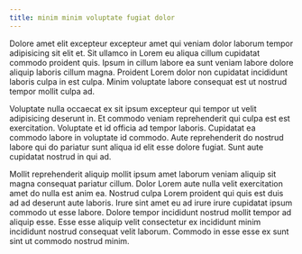 ```yaml
---
title: minim minim voluptate fugiat dolor
---
```


Dolore amet elit excepteur excepteur amet qui veniam dolor laborum tempor adipisicing sit elit et. Sit ullamco in Lorem eu aliqua cillum cupidatat commodo proident quis. Ipsum in cillum labore ea sunt veniam labore dolore aliquip laboris cillum magna. Proident Lorem dolor non cupidatat incididunt laboris culpa in est culpa. Minim voluptate labore consequat est ut nostrud tempor mollit culpa ad.

Voluptate nulla occaecat ex sit ipsum excepteur qui tempor ut velit adipisicing deserunt in. Et commodo veniam reprehenderit qui culpa est est exercitation. Voluptate et id officia ad tempor laboris. Cupidatat ea commodo labore in voluptate id commodo. Aute reprehenderit do nostrud labore qui do pariatur sunt aliqua id elit esse dolore fugiat. Sunt aute cupidatat nostrud in qui ad.

Mollit reprehenderit aliquip mollit ipsum amet laborum veniam aliquip sit magna consequat pariatur cillum. Dolor Lorem aute nulla velit exercitation amet do nulla est anim ea. Nostrud culpa Lorem proident qui quis est duis ad ad deserunt aute laboris. Irure sint amet eu ad irure irure cupidatat ipsum commodo ut esse labore. Dolore tempor incididunt nostrud mollit tempor ad aliquip esse. Esse esse aliquip velit consectetur ex incididunt minim incididunt nostrud consequat velit laborum. Commodo in esse esse ex sunt sint ut commodo nostrud minim.